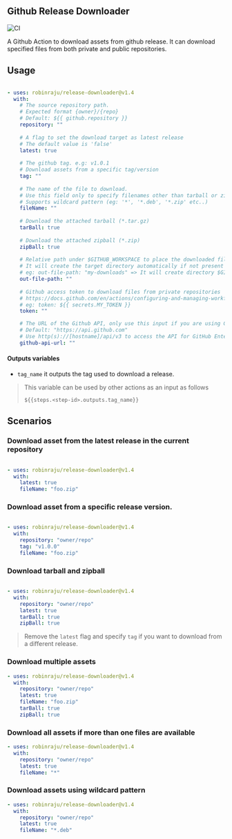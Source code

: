 ## Github Release Downloader

![CI](https://github.com/robinraju/release-downloader/workflows/CI/badge.svg)

A Github Action to download assets from github release. It can download specified files from both private and public repositories.

## Usage

```yaml

- uses: robinraju/release-downloader@v1.4
  with: 
    # The source repository path.
    # Expected format {owner}/{repo}
    # Default: ${{ github.repository }}
    repository: ""
    
    # A flag to set the download target as latest release
    # The default value is 'false'
    latest: true
    
    # The github tag. e.g: v1.0.1
    # Download assets from a specific tag/version
    tag: ""
    
    # The name of the file to download.
    # Use this field only to specify filenames other than tarball or zipball, if any.
    # Supports wildcard pattern (eg: '*', '*.deb', '*.zip' etc..)
    fileName: ""
    
    # Download the attached tarball (*.tar.gz)
    tarBall: true
    
    # Download the attached zipball (*.zip)
    zipBall: true
    
    # Relative path under $GITHUB_WORKSPACE to place the downloaded file(s)
    # It will create the target directory automatically if not present
    # eg: out-file-path: "my-downloads" => It will create directory $GITHUB_WORKSPACE/my-downloads
    out-file-path: ""
    
    # Github access token to download files from private repositories
    # https://docs.github.com/en/actions/configuring-and-managing-workflows/creating-and-storing-encrypted-secrets
    # eg: token: ${{ secrets.MY_TOKEN }}
    token: ""

    # The URL of the Github API, only use this input if you are using Github Enterprise
    # Default: "https://api.github.com"
    # Use http(s)://[hostname]/api/v3 to access the API for GitHub Enterprise Server
    github-api-url: ""
```

#### Outputs variables

- `tag_name` it outputs the tag used to download a release.

> This variable can be used by other actions as an input as follows
> ```
> ${{steps.<step-id>.outputs.tag_name}}
> ```

## Scenarios

### Download asset from the latest release in the current repository

```yaml

- uses: robinraju/release-downloader@v1.4
  with:
    latest: true
    fileName: "foo.zip"
```

### Download asset from a specific release version.

```yaml

- uses: robinraju/release-downloader@v1.4
  with:
    repository: "owner/repo"
    tag: "v1.0.0"
    fileName: "foo.zip"
```

### Download tarball and zipball

```yaml

- uses: robinraju/release-downloader@v1.4
  with:
    repository: "owner/repo"
    latest: true
    tarBall: true
    zipBall: true
```
> Remove the `latest` flag and specify `tag` if you want to download from a different release.

### Download multiple assets

```yaml
- uses: robinraju/release-downloader@v1.4
  with:
    repository: "owner/repo"
    latest: true
    fileName: "foo.zip"
    tarBall: true
    zipBall: true
```

### Download all assets if more than one files are available

```yaml
- uses: robinraju/release-downloader@v1.4
  with:
    repository: "owner/repo"
    latest: true
    fileName: "*"
```

### Download assets using wildcard pattern

```yaml
- uses: robinraju/release-downloader@v1.4
  with:
    repository: "owner/repo"
    latest: true
    fileName: "*.deb"
```